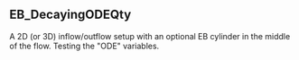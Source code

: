 ## EB\_DecayingODEQty
A 2D (or 3D) inflow/outflow setup with an optional EB cylinder in the middle of the flow. Testing the "ODE" variables.

